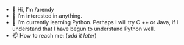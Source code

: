 - 👋 Hi, I’m /arendy
- 👀 I’m interested in anything.
- 🌱 I’m currently learning Python. Perhaps I will try C ++ or Java, if I understand that I have begun to understand Python well.
- 📫 How to reach me: (*add it later*)

